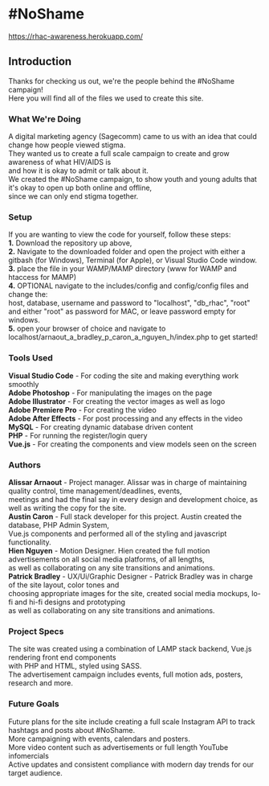 # #NoShame
https://rhac-awareness.herokuapp.com/

## Introduction
Thanks for checking us out, we're the people behind the #NoShame campaign!
<br>
Here you will find all of the files we used to create this site.

### What We're Doing
A digital marketing agency (Sagecomm) came to us with an idea that could change how people viewed stigma.
<br>
They wanted us to create a full scale campaign to create and grow awareness of what HIV/AIDS is
<br>
and how it is okay to admit or talk about it.
<br>
We created the #NoShame campaign, to show youth and young adults that it's okay to open up both online and offline,
<br>
since we can only end stigma together.

### Setup
If you are wanting to view the code for yourself, follow these steps:
<br>
**1.** Download the repository up above, 
<br>
**2.** Navigate to the downloaded folder and open the project with either a gitbash (for Windows), Terminal (for Apple), or Visual Studio Code window. 
<br>
**3.** place the file in your WAMP/MAMP directory (www for WAMP and htaccess for MAMP) 
<br>
**4.** OPTIONAL navigate to the includes/config and config/config files and change the:
<br>
host, database, username and password to "localhost", "db_rhac", "root" and either "root" as password for MAC, or leave password empty for windows.
<br>
**5.** open your browser of choice and navigate to localhost/arnaout_a_bradley_p_caron_a_nguyen_h/index.php to get started!

### Tools Used
**Visual Studio Code** - For coding the site and making everything work smoothly
<br>
**Adobe Photoshop** - For manipulating the images on the page
<br>
**Adobe Illustrator** - For creating the vector images as well as logo
<br>
**Adobe Premiere Pro** - For creating the video
<br>
**Adobe After Effects** - For post processing and any effects in the video
<br>
**MySQL** - For creating dynamic database driven content
<br>
**PHP** - For running the register/login query
<br>
**Vue.js** - For creating the components and view models seen on the screen

### Authors
**Alissar Arnaout** - Project manager. Alissar was in charge of maintaining quality control, time management/deadlines, events,
<br>
meetings and had the final say in every design and development choice, as well as writing the copy for the site.
<br>
**Austin Caron** - Full stack developer for this project. Austin created the database, PHP Admin System,
<br>
Vue.js components and performed all of the styling and javascript functionality.
<br>
**Hien Nguyen** - Motion Designer. Hien created the full motion advertisements on all social media platforms, of all lengths,
<br>
as well as collaborating on any site transitions and animations.
<br>
**Patrick Bradley** - UX/Ui/Graphic Designer - Patrick Bradley was in charge of the site layout, color tones and 
<br> 
choosing appropriate images for the site, created social media mockups, lo-fi and hi-fi designs and prototyping
<br>
as well as collaborating on any site transitions and animations.


### Project Specs
The site was created using a combination of LAMP stack backend, Vue.js rendering front end components
<br>
with PHP and HTML, styled using SASS.
<br>
The advertisement campaign includes events, full motion ads, posters, research and more.

### Future Goals
Future plans for the site include creating a full scale Instagram API to track hashtags and posts about #NoShame.
<br>
More campaigning with events, calendars and posters.
<br>
More video content such as advertisements or full length YouTube infomercials
<br>
Active updates and consistent compliance with modern day trends for our target audience.
